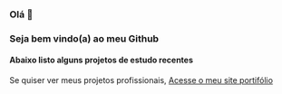 ### Olá 👋
### Seja bem vindo(a) ao meu Github

#### Abaixo listo alguns projetos de estudo recentes
Se quiser ver meus projetos profissionais, [Acesse o meu site portifólio](https://www.carloshenrique.dev)
